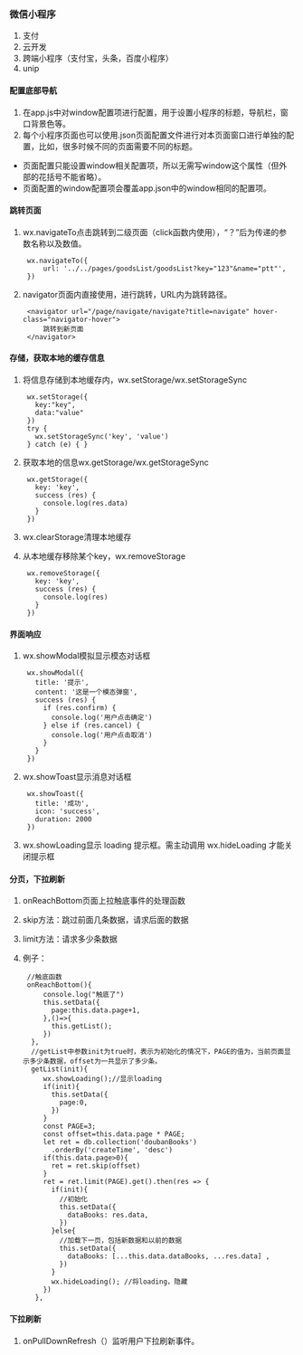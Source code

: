 ### 微信小程序

1. 支付
2. 云开发
3. 跨端小程序（支付宝，头条，百度小程序）
4. unip

#### 配置底部导航
1. 在app.js中对window配置项进行配置，用于设置小程序的标题，导航栏，窗口背景色等。
2. 每个小程序页面也可以使用.json页面配置文件进行对本页面窗口进行单独的配置，比如，很多时候不同的页面需要不同的标题。
  * 页面配置只能设置window相关配置项，所以无需写window这个属性（但外部的花括号不能省略）。
  * 页面配置的window配置项会覆盖app.json中的window相同的配置项。
  
#### 跳转页面
1. wx.navigateTo点击跳转到二级页面（click函数内使用），“？”后为传递的参数名称以及数值。

    	wx.navigateTo({
        	url: '../../pages/goodsList/goodsList?key="123"&name="ptt"',
      	})

2. navigator页面内直接使用，进行跳转，URL内为跳转路径。

		<navigator url="/page/navigate/navigate?title=navigate" hover-class="navigator-hover">
			跳转到新页面
		</navigator>

#### 存储，获取本地的缓存信息
1. 将信息存储到本地缓存内，wx.setStorage/wx.setStorageSync

		wx.setStorage({
		  key:"key",
		  data:"value"
		})
		try {
		  wx.setStorageSync('key', 'value')
		} catch (e) { }
		
2. 获取本地的信息wx.getStorage/wx.getStorageSync

		wx.getStorage({
		  key: 'key',
		  success (res) {
		    console.log(res.data)
		  }
		})
		
3. wx.clearStorage清理本地缓存
4. 从本地缓存移除某个key，wx.removeStorage

		wx.removeStorage({
		  key: 'key',
		  success (res) {
		    console.log(res)
		  }
		})
		
#### 界面响应
1. wx.showModal模拟显示模态对话框	
		
		wx.showModal({
		  title: '提示',
		  content: '这是一个模态弹窗',
		  success (res) {
		    if (res.confirm) {
		      console.log('用户点击确定')
		    } else if (res.cancel) {
		      console.log('用户点击取消')
		    }
		  }
		})
2. wx.showToast显示消息对话框
		
		wx.showToast({
		  title: '成功',
		  icon: 'success',
		  duration: 2000
		})
		
3. wx.showLoading显示 loading 提示框。需主动调用 wx.hideLoading 才能关闭提示框		

#### 分页，下拉刷新

1. onReachBottom页面上拉触底事件的处理函数
2. skip方法：跳过前面几条数据，请求后面的数据
3. limit方法：请求多少条数据
4. 例子：

		//触底函数
		onReachBottom(){
		    console.log("触底了")
		    this.setData({
		      page:this.data.page+1,
		    },()=>{
		      this.getList();
		    })
		 },
		 //getList中参数init为true时，表示为初始化的情况下，PAGE的值为，当前页面显示多少条数据，offset为一共显示了多少条。
		 getList(init){
		    wx.showLoading();//显示loading
		    if(init){
		      this.setData({
		        page:0,
		      })
		    }
		    const PAGE=3;
		    const offset=this.data.page * PAGE;
		    let ret = db.collection('doubanBooks')
		      .orderBy('createTime', 'desc')
		    if(this.data.page>0){
		      ret = ret.skip(offset)
		    }
		    ret = ret.limit(PAGE).get().then(res => {
		      if(init){
		        //初始化
		        this.setData({
		          dataBooks: res.data,
		        })
		      }else{
		        //加载下一页，包括新数据和以前的数据
		        this.setData({
		          dataBooks: [...this.data.dataBooks, ...res.data] ,
		        })
		      }
		      wx.hideLoading(); //将loading，隐藏
		    })   
		  },
		  
#### 下拉刷新
1. onPullDownRefresh（）监听用户下拉刷新事件。
		  